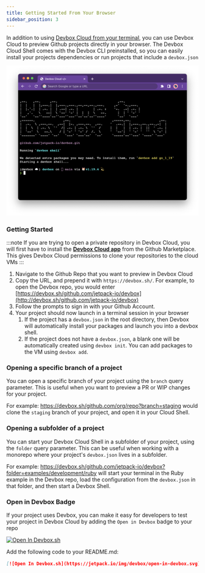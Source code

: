 ```yaml
---
title: Getting Started From Your Browser
sidebar_position: 3
---
```


In addition to using [Devbox Cloud from your terminal](getting_started.md), you can use Devbox Cloud to preview Github projects directly in your browser. The Devbox Cloud Shell comes with the Devbox CLI preinstalled, so you can easily install your projects dependencies or run projects that include a `devbox.json`

![Devbox Cloud Browser](../../static/img/devbox_cloud_browser.png)

### Getting Started

:::note
If you are trying to open a private repository in Devbox Cloud, you will first have to install the [**Devbox Cloud app**](https://github.com/apps/devbox-cloud) from the Github Marketplace. This gives Devbox Cloud permissions to clone your repositories to the cloud VMs
:::

1. Navigate to the Github Repo that you want to preview in Devbox Cloud
2. Copy the URL, and prepend it with `https://devbox.sh/`. For example, to open the Devbox repo, you would enter [https://devbox.sh/github.com/jetpack-io/devbox](http://devbox.sh/github.com/jetpack-io/devbox)
3. Follow the prompts to sign in with your Github Account.
4. Your project should now launch in a terminal session in your browser
   1. If the project has a `devbox.json` in the root directory, then Devbox will automatically install your packages and launch you into a devbox shell.
   2. If the project does not have a `devbox.json`, a blank one will be automatically created using `devbox init`. You can add packages to the VM using `devbox add`.


### Opening a specific branch of a project

You can open a specific branch of your project using the `branch` query parameter. This is useful when you want to preview a PR or WIP changes for your project. 

For example: https://devbox.sh/github.com/org/repo?branch=staging would clone the `staging` branch of your project, and open it in your Cloud Shell.


### Opening a subfolder of a project

You can start your Devbox Cloud Shell in a subfolder of your project, using the `folder` query parameter. This can be useful when working with a monorepo where your project's `devbox.json` lives in a subfolder. 

For example: https://devbox.sh/github.com/jetpack-io/devbox?folder=examples/development/ruby will start your terminal in the Ruby example in the Devbox repo, load the configuration from the `devbox.json` in that folder, and then start a Devbox Shell.


### Open in Devbox Badge

If your project uses Devbox, you can make it easy for developers to test your project in Devbox Cloud by adding the `Open in Devbox` badge to your repo

[![Open In Devbox.sh](https://jetpack.io/img/devbox/open-in-devbox.svg)](https://devbox.sh/github.com/jetpack-io/devbox)

Add the following code to your README.md:

```md
[![Open In Devbox.sh](https://jetpack.io/img/devbox/open-in-devbox.svg)](https://devbox.sh/{path_to_repo})
```
